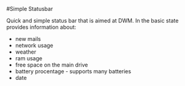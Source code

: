 #Simple Statusbar

Quick and simple status bar that is aimed at DWM.
In the basic state provides information about:

- new mails
- network usage
- weather
- ram usage
- free space on the main drive
- battery procentage - supports many batteries
- date
